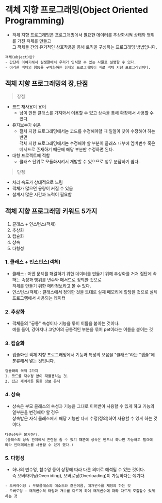 # 객체 지향 프로그래밍(Object Oriented Programming)

- 객체 지향 프로그래밍은 프로그래밍에서 필요한 데이터를 추상화시켜 상태와 행위를 가진 객체를 만들고<br>
  그 객체들 간의 유기적인 상호작용을 통해 로직을 구성하는 프로그래밍 방법입니다.
```
객체(object)란?
- 간단히 이야기해서 실생활에서 우리가 인식할 수 있는 사물로 설명할 수 있다.
- 이러한 객체의 행동을 구체화하는 형태의 프로그래밍이 바로 객체 지향 프로그래밍이다.
```

## 객체 지향 프로그래밍의 장,단점
> 장점
- 코드 재사용이 용이
  - 남이 만든 클래스를 가져와서 이용할 수 있고 상속을 통해 확장해서 사용할 수 있다.
- 유지보수가 쉬움
  - 절차 지향 프로그래밍에서는 코드를 수정해야할 때 일일이 찾아 수정해야 하는 반면<br>
    객체 지향 프로그래밍에서는 수정해야 할 부분이 클래스 내부에 멤버변수 혹은 메서드로 존재하기 때문에 해당 부분만 수정하면 된다. 
- 대형 프로젝트에 적합
  - 클래스 단위로 모듈화시켜서 개발할 수 있으므로 업무 분담하기 쉽다.

> 단점
- 처리 속도가 상대적으로 느림
- 객체가 많으면 용량이 커질 수 있음
- 설계시 많은 시간과 노력이 필요함

## 객체 지향 프로그래밍 키워드 5가지
1. 클래스 + 인스턴스(객체)
2. 추상화
3. 캡슐화
4. 상속
5. 다형성

### 1. 클래스 + 인스턴스(객체)

- 클래스 : 어떤 문제를 해결하기 위한 데이터를 만들기 위해 추상화를 거쳐 집단에 속하는 속성과 행위를 변수와 메서드로 정의한 것으로<br> 객체를 만들기 위한 메타정보라고 볼 수 있다.
- 인스턴스(객체) : 클래스에서 정의한 것을 토대로 실제 메모리에 할당된 것으로 실제 프로그램에서 사용되는 데이터

### 2. 추상화
- 객체들의 "공통" 속성이나 기능을 묶어 이름을 붙이는 것이다.<br>예를 들어, 강아지나 고양이의 공통적인 부분을 묶어 pet이라는 이름을 붙이는 것

### 3. 캡슐화
- 캡슐화란 객체 지향 프로그래밍에서 기능과 특성의 모음을 "클래스"라는 "캡슐"에 분류해서 넣는 것입니다. 
```
캡슐화의 목적 2가지
1. 코드를 재수정 없이 재활용하는 것.
2. 접근 제어자를 통한 정보 은닉
```

### 4. 상속
- 상속은 부모 클래스의 속성과 기능을 그대로 이어받아 사용할 수 있게 하고 기능의 일부분을 변경해야 할 경우<br> 상속받은 자식 클래스에서 해당 기능만 다시 수정(정의)하여 사용할 수 있게 하는 것이다.
```
다중상속은 불가하다. 
(클래스의 상속 관계에서 혼란을 줄 수 있기 때문에 상속은 반드시 하나만 가능하고 필요에 따라 인터페이스를 사용할 수 있게 했다.)
```

### 5. 다형성
- 하나의 변수명, 함수명 등이 상황에 따라 다른 의미로 해석될 수 있는 것이다.<br>즉 오버라이딩(Overriding), 오버로딩(Overloading)이 가능하다는 얘기다.
```
- 오버라이딩 : 부모클래스의 메소드와 같은이름, 매개변수를 재정의 하는 것
- 오버로딩 : 매개변수의 타입과 개수를 다르게 하여 매개변수에 따라 다르게 호출할수 있게 하는 것
```
